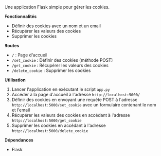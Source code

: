 Une application Flask simple pour gérer les cookies.

**Fonctionnalités**

* Définir des cookies avec un nom et un email
* Récupérer les valeurs des cookies
* Supprimer les cookies

**Routes**

* `/` : Page d'accueil
* `/set_cookie` : Définir des cookies (méthode POST)
* `/get_cookie` : Récupérer les valeurs des cookies
* `/delete_cookie` : Supprimer les cookies

**Utilisation**

1. Lancer l'application en exécutant le script `app.py`
2. Accéder à la page d'accueil à l'adresse `http://localhost:5000/`
3. Définir des cookies en envoyant une requête POST à l'adresse `http://localhost:5000/set_cookie` avec un formulaire contenant le nom et l'email
4. Récupérer les valeurs des cookies en accédant à l'adresse `http://localhost:5000/get_cookie`
5. Supprimer les cookies en accédant à l'adresse `http://localhost:5000/delete_cookie`

**Dépendances**

* Flask

